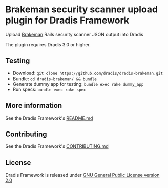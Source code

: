 Brakeman security scanner upload plugin for Dradis Framework
============================================================
Upload [Brakeman](http://brakemanscanner.org/) Rails security scanner JSON output into Dradis

The plugin requires Dradis 3.0 or higher.


Testing
-------
* Download: `git clone https://github.com/dradis/dradis-brakeman.git`
* Bundle: `cd dradis-brakeman/ && bundle`
* Generate dummy app for testing: `bundle exec rake dummy_app`
* Run specs: `bundle exec rake spec`


More information
----------------
See the Dradis Framework's [README.md](https://github.com/dradis/dradisframework/blob/master/README.md)


Contributing
------------
See the Dradis Framework's [CONTRIBUTING.md](https://github.com/dradis/dradisframework/blob/master/CONTRIBUTING.md)


License
-------
Dradis Framework is released under [GNU General Public License version 2.0](http://www.gnu.org/licenses/old-licenses/gpl-2.0.html)